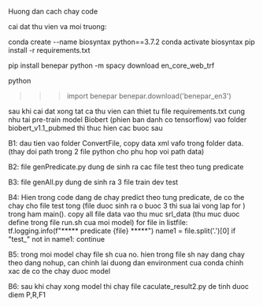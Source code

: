 Huong dan cach chay code


cai dat thu vien va moi truong:


conda create --name biosyntax python==3.7.2
conda activate biosyntax
pip install -r requirements.txt


pip install benepar
python -m spacy download en_core_web_trf


python
>>> import benepar
>>> benepar.download('benepar_en3')



sau khi cai dat xong tat ca thu vien can thiet tu file requirements.txt cung nhu tai pre-train model Biobert (phien ban danh co tensorflow) vao folder biobert_v1.1_pubmed thi thuc hien cac buoc sau

B1: dau tien vao folder ConvertFile, copy data xml vafo trong folder data. (thay doi path trong 2 file python cho phu hop voi path data)


B2: file genPredicate.py dung de sinh ra cac file test theo tung predicate


B3: file genAll.py dung de sinh ra 3 file train dev test


B4: Hien trong code dang de chay predict theo tung predicate, de co the chay cho file test tong (file duoc sinh ra o buoc 3 thi sua lai vong lap for ) trong ham main(). copy all file data vao thu muc srl_data (thu muc duoc define trong file run.sh cua moi model)
		for file in listfile:
            tf.logging.info(f"*****  predicate {file} *****")
            name1 = file.split('.')[0]
            if "test_" not in name1:
                continue   
		
		
B5: trong moi model chay file sh cua no. hien trong file sh nay dang chay theo dang nohup, can chinh lai duong dan environment cua conda chinh xac de co the chay duoc model


B6: sau khi chay xong model thi chay file caculate_result2.py de tinh duoc diem P,R,F1
